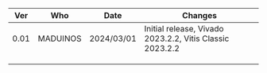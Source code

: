 | Ver  | Who     | Date     | Changes                                                        |
|------|---------|----------|----------------------------------------------------------------|
| 0.01 |MADUINOS |2024/03/01| Initial release, Vivado 2023.2.2, Vitis Classic 2023.2.2       |
|      |         |          |                                                                |
|      |         |          |                                                                |
|      |         |          |                                                                |
